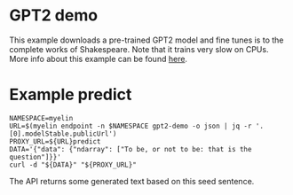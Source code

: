 # GPT2 demo

This example downloads a pre-trained GPT2 model and fine tunes is to the
complete works of Shakespeare. Note that it trains very slow on CPUs. More 
info about this example can be found [here](https://myelin.io/docs/examples/nlp/gpt2-demo/).  

# Example predict

```
NAMESPACE=myelin
URL=$(myelin endpoint -n $NAMESPACE gpt2-demo -o json | jq -r '.[0].modelStable.publicUrl')
PROXY_URL=${URL}predict
DATA='{"data": {"ndarray": ["To be, or not to be: that is the question"]}}'
curl -d "${DATA}" "${PROXY_URL}"
```

The API returns some generated text based on this seed sentence.